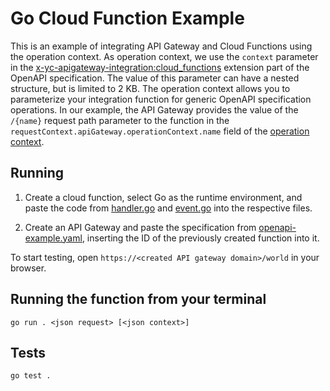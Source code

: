 # Go Cloud Function Example

This is an example of integrating API Gateway and Cloud Functions using the operation context.
As operation context, we use the `context` parameter in the [x-yc-apigateway-integration:cloud_functions](https://yandex.cloud/docs/api-gateway/concepts/extensions/cloud-functions) extension part of the OpenAPI specification. The value of this parameter can have a nested structure, but is limited to 2 KB.
The operation context allows you to parameterize your integration function for generic OpenAPI specification operations.
In our example, the API Gateway provides the value of the `/{name}` request path parameter to the function in the `requestContext.apiGateway.operationContext.name` field of the [operation context](https://yandex.cloud/docs/functions/concepts/function-invoke#request).

## Running

1. Create a cloud function, select Go as the runtime environment, and paste the code from [handler.go](handler.go) and [event.go](event.go) into the respective files.

2. Create an API Gateway and paste the specification from [openapi-example.yaml](openapi-example.yaml), inserting the ID of the previously created function into it.

To start testing, open `https://<created API gateway domain>/world` in your browser.

## Running the function from your terminal

    go run . <json request> [<json context>]

## Tests

    go test .
